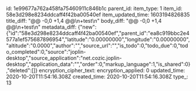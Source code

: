 id: 1e99677a762a458fa75460911c846b1c
parent_id: 
item_type: 1
item_id: 58e3d298e8234ddcaff4f42ba00540ef
item_updated_time: 1603194826835
title_diff: "@@ -0,0 +1,4 @@\n+test\n"
body_diff: "@@ -0,0 +1,4 @@\n+test\n"
metadata_diff: {"new":{"id":"58e3d298e8234ddcaff4f42ba00540ef","parent_id":"ea8c919bbc2e4577a1ef575687896954","latitude":"0.00000000","longitude":"0.00000000","altitude":"0.0000","author":"","source_url":"","is_todo":0,"todo_due":0,"todo_completed":0,"source":"joplin-desktop","source_application":"net.cozic.joplin-desktop","application_data":"","order":0,"markup_language":1,"is_shared":0},"deleted":[]}
encryption_cipher_text: 
encryption_applied: 0
updated_time: 2020-10-20T11:54:16.308Z
created_time: 2020-10-20T11:54:16.308Z
type_: 13